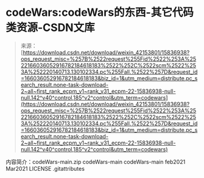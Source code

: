 <!--yml
category: codewars
date: 2022-08-13 11:30:50
-->

# codeWars:codeWars的东西-其它代码类资源-CSDN文库

> 来源：[https://download.csdn.net/download/weixin_42153801/15836938?ops_request_misc=%257B%2522request%255Fid%2522%253A%2522166036052916782184618183%2522%252C%2522scm%2522%253A%252220140713.130102334.pc%255Fall.%2522%257D&request_id=166036052916782184618183&biz_id=1&utm_medium=distribute.pc_search_result.none-task-download-2~all~first_rank_ecpm_v1~rank_v31_ecpm-22-15836938-null-null.142^v40^control,185^v2^control&utm_term=codewars](https://download.csdn.net/download/weixin_42153801/15836938?ops_request_misc=%257B%2522request%255Fid%2522%253A%2522166036052916782184618183%2522%252C%2522scm%2522%253A%252220140713.130102334.pc%255Fall.%2522%257D&request_id=166036052916782184618183&biz_id=1&utm_medium=distribute.pc_search_result.none-task-download-2~all~first_rank_ecpm_v1~rank_v31_ecpm-22-15836938-null-null.142^v40^control,185^v2^control&utm_term=codewars)

内容简介：codeWars-main.zip codeWars-main codeWars-main feb2021 Mar2021 LICENSE .gitattributes